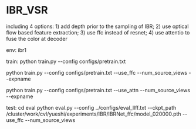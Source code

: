 # IBR_VSR
including 4 options: 1) add depth prior to the sampling of IBR; 2) use optical flow based feature extraction; 3) use ffc instead of resnet; 4) use attentio to fuse the color at decoder

env: ibr1

train:
python train.py --config configs/pretrain.txt 

python train.py --config configs/pretrain.txt --use_ffc --num_source_views --expname

python train.py --config configs/pretrain.txt --use_attn --num_source_views --expname 

test:
cd eval
python eval.py --config ../configs/eval_llff.txt --ckpt_path /cluster/work/cvl/yueshi/experiments/IBR/IBRNet_ffc/model_020000.pth --use_ffc --num_source_views
